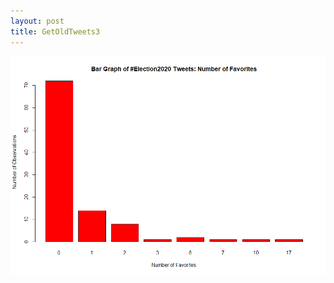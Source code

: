 ```yaml
---
layout: post
title: GetOldTweets3
---
```


![Elections2020 bar graph favorites](/images/bar_e2020_favorites.png "Elections2020 bar graph favorites")

